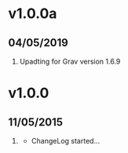 # v1.0.0a
## 04/05/2019

1. Upadting for Grav version 1.6.9


# v1.0.0
## 11/05/2015

1. [](#new)
    * ChangeLog started...
